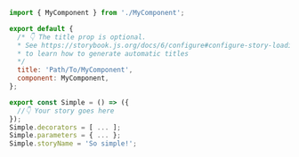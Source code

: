 ```js filename="MyComponent.story.js|jsx|ts|tsx" renderer="common" language="js"
import { MyComponent } from './MyComponent';

export default {
  /* 👇 The title prop is optional.
  * See https://storybook.js.org/docs/6/configure#configure-story-loading
  * to learn how to generate automatic titles
  */
  title: 'Path/To/MyComponent', 
  component: MyComponent,
};

export const Simple = () => ({
  //👇 Your story goes here
});
Simple.decorators = [ ... ];
Simple.parameters = { ... };
Simple.storyName = 'So simple!';
```
